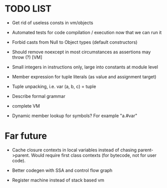 TODO LIST
=========

- Get rid of useless consts in vm/objects

- Automated tests for code compilation / execution now that we can run it

- Forbid casts from Null to Object types (default constructors)

- Should remove noexcept in most circumstances as assertions may throw (?) [VM]

- Small integers in instructions only, large into constants at module level

- Member expression for tuple literals (as value and assignment target)

- Tuple unpacking, i.e. var (a, b, c) = tuple

- Describe formal grammar

- complete VM

- Dynamic member lookup for symbols? For example "a.#var" 

Far future
==========

- Cache closure contexts in local variables instead of chasing parent->parent.
  Would require first class contexts (for bytecode, not for user code).

- Better codegen with SSA and control flow graph

- Register machine instead of stack based vm
